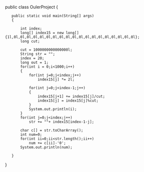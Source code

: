 
public class OulerProject {

       public static void main(String[] args)
       {
       
           int index;
           long[] index15 = new long[]{1l,0l,0l,0l,0l,0l,0l,0l,0l,0l,0l,0l,0l,0l,0l,0l,0l,0l,0l,0l};
           long cut;

           cut = 1000000000000000l;
           String str = "";
           index = 20;
           long out = 1;
           for(int i = 0;i<1000;i++)
           {
               for(int j=0;j<index;j++)
                   index15[j] *= 2l;

               for(int j=0;j<index-1;j++)
               {
                   index15[j+1] += index15[j]/cut;
                   index15[j] = index15[j]%cut;
               }
               System.out.println(i);
           }
           for(int j=0;j<index;j++)
               str += ""+ index15[index-1-j];

           char c[] = str.toCharArray();
           int num=0;
           for(int ii=0;ii<str.length();ii++)
               num += c[ii]-'0';
           System.out.println(num);

       }
}
